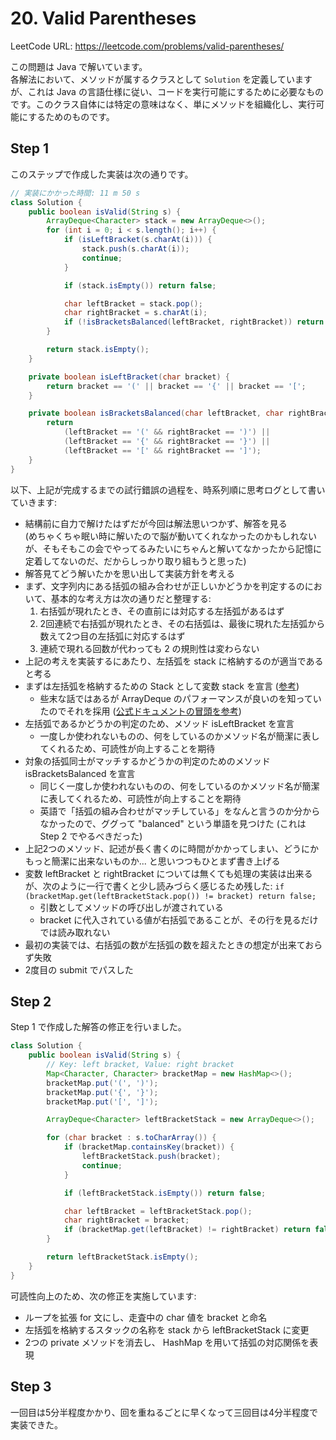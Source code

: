 # 20. Valid Parentheses

LeetCode URL: https://leetcode.com/problems/valid-parentheses/

この問題は Java で解いています。  
各解法において、メソッドが属するクラスとして `Solution` を定義していますが、これは Java の言語仕様に従い、コードを実行可能にするために必要なものです。このクラス自体には特定の意味はなく、単にメソッドを組織化し、実行可能にするためのものです。

## Step 1

このステップで作成した実装は次の通りです。

```java
// 実装にかかった時間: 11 m 50 s
class Solution {
    public boolean isValid(String s) {
        ArrayDeque<Character> stack = new ArrayDeque<>();
        for (int i = 0; i < s.length(); i++) {
            if (isLeftBracket(s.charAt(i))) {
                stack.push(s.charAt(i));
                continue;
            }

            if (stack.isEmpty()) return false;

            char leftBracket = stack.pop();
            char rightBracket = s.charAt(i);
            if (!isBracketsBalanced(leftBracket, rightBracket)) return false;
        }

        return stack.isEmpty();
    }

    private boolean isLeftBracket(char bracket) {
        return bracket == '(' || bracket == '{' || bracket == '[';
    }

    private boolean isBracketsBalanced(char leftBracket, char rightBracket) {
        return
            (leftBracket == '(' && rightBracket == ')') ||
            (leftBracket == '{' && rightBracket == '}') ||
            (leftBracket == '[' && rightBracket == ']');
    }
}
```

以下、上記が完成するまでの試行錯誤の過程を、時系列順に思考ログとして書いていきます:

- 結構前に自力で解けたはずだが今回は解法思いつかず、解答を見る  
  (めちゃくちゃ眠い時に解いたので脳が動いてくれなかったのかもしれないが、そもそもこの会でやってるみたいにちゃんと解いてなかったから記憶に定着してないのだ、だからしっかり取り組もうと思った)
- 解答見てどう解いたかを思い出して実装方針を考える
- まず、文字列内にある括弧の組み合わせが正しいかどうかを判定するのにおいて、基本的な考え方は次の通りだと整理する:
    1. 右括弧が現れたとき、その直前には対応する左括弧があるはず
    2. 2回連続で右括弧が現れたとき、その右括弧は、最後に現れた左括弧から数えて2つ目の左括弧に対応するはず
    3. 連続で現れる回数が代わっても 2 の規則性は変わらない
- 上記の考えを実装するにあたり、左括弧を stack に格納するのが適当であると考る
- まずは左括弧を格納するための Stack として変数 stack を宣言 ([参考](https://docs.oracle.com/javase/8/docs/api/java/util/ArrayDeque.html))
    - 些末な話ではあるが ArrayDeque のパフォーマンスが良いのを知っていたのでそれを採用 ([公式ドキュメントの冒頭を参考](https://docs.oracle.com/javase/8/docs/api/java/util/ArrayDeque.html))
- 左括弧であるかどうかの判定のため、メソッド isLeftBracket を宣言
    - 一度しか使われないものの、何をしているのかメソッド名が簡潔に表してくれるため、可読性が向上することを期待
- 対象の括弧同士がマッチするかどうかの判定のためのメソッド isBracketsBalanced を宣言
    - 同じく一度しか使われないものの、何をしているのかメソッド名が簡潔に表してくれるため、可読性が向上することを期待
    - 英語で「括弧の組み合わせがマッチしている」をなんと言うのか分からなかったので、ググって "balanced" という単語を見つけた (これは Step 2 でやるべきだった)
- 上記2つのメソッド、記述が長く書くのに時間がかかってしまい、どうにかもっと簡潔に出来ないものか... と思いつつもひとまず書き上げる
- 変数 leftBracket と rightBracket については無くても処理の実装は出来るが、次のように一行で書くと少し読みづらく感じるため残した: `if (bracketMap.get(leftBracketStack.pop()) != bracket) return false;`
    - 引数としてメソッドの呼び出しが渡されている
    - bracket に代入されている値が右括弧であることが、その行を見るだけでは読み取れない
- 最初の実装では、右括弧の数が左括弧の数を超えたときの想定が出来ておらず失敗
- 2度目の submit でパスした

## Step 2

Step 1 で作成した解答の修正を行いました。

```java
class Solution {
    public boolean isValid(String s) {
        // Key: left bracket, Value: right bracket
        Map<Character, Character> bracketMap = new HashMap<>();
        bracketMap.put('(', ')');
        bracketMap.put('{', '}');
        bracketMap.put('[', ']');

        ArrayDeque<Character> leftBracketStack = new ArrayDeque<>();

        for (char bracket : s.toCharArray()) {
            if (bracketMap.containsKey(bracket)) {
                leftBracketStack.push(bracket);
                continue;
            }

            if (leftBracketStack.isEmpty()) return false;

            char leftBracket = leftBracketStack.pop();
            char rightBracket = bracket;
            if (bracketMap.get(leftBracket) != rightBracket) return false;
        }

        return leftBracketStack.isEmpty();
    }
}
```

可読性向上のため、次の修正を実施しています:

- ループを拡張 for 文にし、走査中の char 値を bracket と命名
- 左括弧を格納するスタックの名称を stack から leftBracketStack に変更
- 2つの private メソッドを消去し、 HashMap を用いて括弧の対応関係を表現

## Step 3

一回目は5分半程度かかり、回を重ねるごとに早くなって三回目は4分半程度で実装できた。
